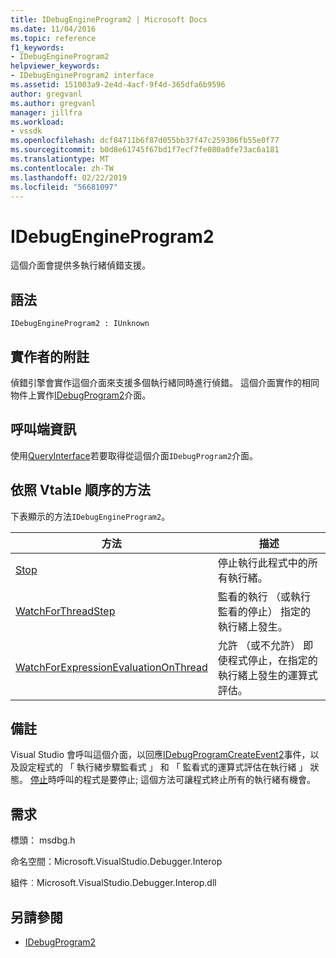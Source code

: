 ```yaml
---
title: IDebugEngineProgram2 | Microsoft Docs
ms.date: 11/04/2016
ms.topic: reference
f1_keywords:
- IDebugEngineProgram2
helpviewer_keywords:
- IDebugEngineProgram2 interface
ms.assetid: 151003a9-2e4d-4acf-9f4d-365dfa6b9596
author: gregvanl
ms.author: gregvanl
manager: jillfra
ms.workload:
- vssdk
ms.openlocfilehash: dcf84711b6f87d055bb37f47c259306fb55e0f77
ms.sourcegitcommit: b0d8e61745f67bd1f7ecf7fe080a0fe73ac6a181
ms.translationtype: MT
ms.contentlocale: zh-TW
ms.lasthandoff: 02/22/2019
ms.locfileid: "56681097"
---
```

# <a name="idebugengineprogram2"></a>IDebugEngineProgram2
這個介面會提供多執行緒偵錯支援。

## <a name="syntax"></a>語法

```
IDebugEngineProgram2 : IUnknown
```

## <a name="notes-for-implementers"></a>實作者的附註
 偵錯引擎會實作這個介面來支援多個執行緒同時進行偵錯。 這個介面實作的相同物件上實作[IDebugProgram2](../../../extensibility/debugger/reference/idebugprogram2.md)介面。

## <a name="notes-for-callers"></a>呼叫端資訊
 使用[QueryInterface](/cpp/atl/queryinterface)若要取得從這個介面`IDebugProgram2`介面。

## <a name="methods-in-vtable-order"></a>依照 Vtable 順序的方法
 下表顯示的方法`IDebugEngineProgram2`。

|方法|描述|
|------------|-----------------|
|[Stop](../../../extensibility/debugger/reference/idebugengineprogram2-stop.md)|停止執行此程式中的所有執行緒。|
|[WatchForThreadStep](../../../extensibility/debugger/reference/idebugengineprogram2-watchforthreadstep.md)|監看的執行 （或執行監看的停止） 指定的執行緒上發生。|
|[WatchForExpressionEvaluationOnThread](../../../extensibility/debugger/reference/idebugengineprogram2-watchforexpressionevaluationonthread.md)|允許 （或不允許） 即使程式停止，在指定的執行緒上發生的運算式評估。|

## <a name="remarks"></a>備註
 Visual Studio 會呼叫這個介面，以回應[IDebugProgramCreateEvent2](../../../extensibility/debugger/reference/idebugprogramcreateevent2.md)事件，以及設定程式的 「 執行緒步驟監看式 」 和 「 監看式的運算式評估在執行緒 」 狀態。 [停止](../../../extensibility/debugger/reference/idebugengineprogram2-stop.md)時呼叫的程式是要停止; 這個方法可讓程式終止所有的執行緒有機會。

## <a name="requirements"></a>需求
 標頭： msdbg.h

 命名空間：Microsoft.VisualStudio.Debugger.Interop

 組件︰Microsoft.VisualStudio.Debugger.Interop.dll

## <a name="see-also"></a>另請參閱
- [IDebugProgram2](../../../extensibility/debugger/reference/idebugprogram2.md)